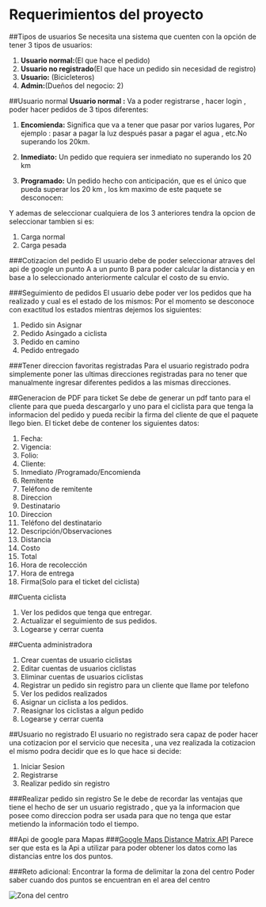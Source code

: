 # Requerimientos del proyecto

##Tipos de usuarios
Se necesita una sistema que cuenten con la opción de tener 3 tipos de usuarios: 
1. **Usuario normal:**(El que hace el pedido)
2. **Usuario no registrado**(El que hace un pedido sin necesidad de registro)
2. **Usuario:** (Bicicleteros) 
3. **Admin:**(Dueños del negocio: 2)

##Usuario normal
**Usuario normal :** Va a poder registrarse , hacer login , poder hacer pedidos de 3 tipos diferentes:
1. **Encomienda:** Significa que va a tener que pasar por varios lugares, Por ejemplo : pasar a pagar la luz después pasar a pagar el agua , etc.No superando los 20km.

2. **Inmediato:** Un pedido que requiera ser inmediato no superando los 20 km

3. **Programado:** Un pedido hecho con anticipación, que es el único que pueda superar los 20 km , los km maximo de este paquete se desconocen: 

Y ademas de seleccionar cualquiera de los 3 anteriores tendra la opcion de seleccionar tambien si es: 
1. Carga normal
2. Carga pesada

###Cotizacion del pedido
El usuario debe de poder seleccionar atraves del api de google un punto A a un punto B para poder calcular la distancia y en base a lo 
seleccionado anteriormente calcular el costo de su envio.

###Seguimiento de pedidos
El usuario debe poder ver los pedidos que ha realizado y cual es el estado de los mismos: Por el momento se desconoce con exactitud los estados mientras dejemos los siguientes: 
1. Pedido sin Asignar
2. Pedido Asingado a ciclista
3. Pedido en camino
4. Pedido entregado

###Tener direccion favoritas registradas
Para el usuario registrado podra simplemente poner las ultimas direcciones registradas para no tener que manualmente ingresar diferentes pedidos a las mismas direcciones.

##Generacion de PDF para ticket
Se debe de generar un pdf tanto para el cliente para que pueda descargarlo y uno para el ciclista para que tenga la informacion del pedido
y pueda recibir la firma del cliente de que el paquete llego bien.
El ticket debe de contener los siguientes datos:
1. Fecha: 
2. Vigencia: 
3. Folio: 
4. Cliente: 
5. Inmediato /Programado/Encomienda
6. Remitente 
7. Teléfono de remitente
8. Direccion
9. Destinatario 
10. Direccion 
11. Teléfono del destinatario
12. Descripción/Observaciones
13. Distancia
14. Costo
15. Total
16. Hora de recolección 
17. Hora de entrega 
18. Firma(Solo para el ticket del ciclista)

##Cuenta ciclista
1. Ver los pedidos que tenga que entregar.
2. Actualizar el seguimiento de sus pedidos.
3. Logearse y cerrar cuenta

##Cuenta administradora
1. Crear cuentas de usuario ciclistas
2. Editar cuentas de usuarios ciclistas
3. Eliminar cuentas de usuarios ciclistas
4. Registrar un pedido sin registro para un cliente que llame por telefono
5. Ver los pedidos realizados
6. Asignar un ciclista a los pedidos.
7. Reasignar los ciclistas a algun pedido
8. Logearse y cerrar cuenta

##Usuario no registrado
El usuario no registrado sera capaz de poder hacer una cotizacion por el servicio que necesita , una vez 
realizada la cotizacion el mismo podra decidir que es lo que hace si decide: 
1. Iniciar Sesion
2. Registrarse
3. Realizar pedido sin registro

###Realizar pedido sin registro 
Se le debe de recordar las ventajas que tiene el hecho de ser un usuario registrado , que ya la informacion que posee como direccion 
podra ser usada para que no tenga que estar metiendo la información todo el tiempo.

##Api de google para Mapas
###[Google Maps Distance Matrix API](https://developers.google.com/maps/documentation/distance-matrix/start)
Parece ser que esta es la Api a utilizar para poder obtener los datos como las distancias entre los dos puntos.

###Reto adicional: Encontrar la forma de delimitar la zona del centro
Poder saber cuando dos puntos se encuentran en el area del centro

![Zona del centro](https://drive.google.com/open?id=1dpBkCZ9Ewm_6b4SycKbcDylFcP6xSH4f)

